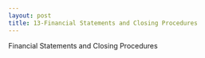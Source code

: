 ```yaml
---
layout: post
title: 13-Financial Statements and Closing Procedures
--- 
```


Financial Statements and Closing Procedures   

